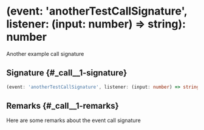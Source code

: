 # (event: 'anotherTestCallSignature', listener: (input: number) => string): number

Another example call signature

## Signature {#_call__1-signature}

```typescript
(event: 'anotherTestCallSignature', listener: (input: number) => string): number;
```

## Remarks {#_call__1-remarks}

Here are some remarks about the event call signature

